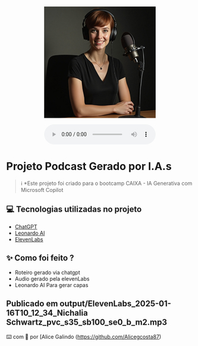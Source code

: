 <p align="center">
<img 
    src="assets/flux_dev_criar_foto_de_um_podcaster_o_podcaster__uma_mulher_jo_3_e55679ed-ce62-4c48-ab8d-51a112fa5f7a.jpeg"
    width="300"
/>
</p>

<div align="center">
    <audio src="output/ElevenLabs_2025-01-16T10_12_34_Nichalia Schwartz_pvc_s35_sb100_se0_b_m2.mp3" controls title="Podcast editado"></audio>
</div>

# Projeto Podcast Gerado por I.A.s


 > ℹ️ *Este projeto foi criado para o bootcamp CAIXA - IA Generativa com Microsoft Copilot

## 💻 Tecnologias utilizadas no projeto

- [ChatGPT](https://chat.openai.com/) 
- [Leonardo AI](https://app.leonardo.ai/image-generation/)
- [ElevenLabs](https://beta.elevenlabs.io/)

## ✨ Como foi feito ?

- Roteiro gerado via chatgpt
- Audio gerado pela elevenLabs
- Leonardo AI Para gerar capas

## Publicado em output/ElevenLabs_2025-01-16T10_12_34_Nichalia Schwartz_pvc_s35_sb100_se0_b_m2.mp3

⌨️ com 💜 por [Alice Galindo (https://github.com/Alicegcosta87)
